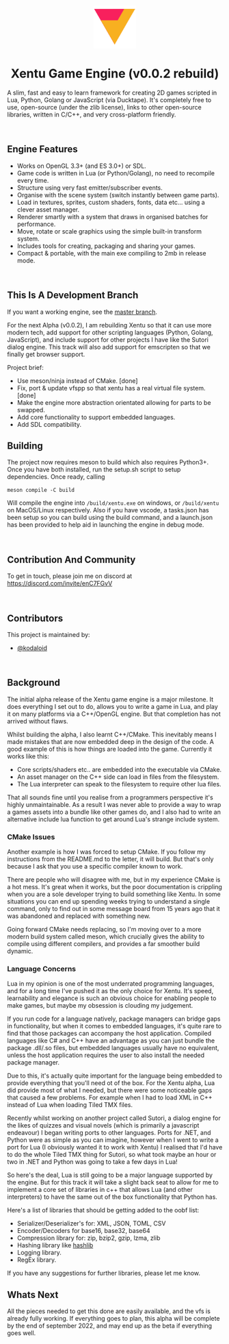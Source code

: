 <p align="center"><img width="100" src="assets/logo.png" alt="Xentu logo" /></p>
<h1 align="center">Xentu Game Engine (v0.0.2 rebuild)</h1>


A slim, fast and easy to learn framework for creating 2D games scripted in Lua,
Python, Golang or JavaScript (via Ducktape). It's completely free to use, open-source
(under the zlib license), links to other open-source libraries, written in C/C++,
and very cross-platform friendly.

<br />

## Engine Features

- Works on OpenGL 3.3+ (and ES 3.0+) or SDL.
- Game code is written in Lua (or Python/Golang), no need to recompile every time.
- Structure using very fast emitter/subscriber events.
- Organise with the scene system (switch instantly between game parts).
- Load in textures, sprites, custom shaders, fonts, data etc... using a clever asset manager.
- Renderer smartly with a system that draws in organised batches for performance.
- Move, rotate or scale graphics using the simple built-in transform system.
- Includes tools for creating, packaging and sharing your games.
- Compact & portable, with the main exe compiling to 2mb in release mode.

<br />

## This Is A Development Branch

If you want a working engine, see the [master branch](https://github.com/xentu/xentu-engine/tree/master).

For the next Alpha (v0.0.2), I am rebuilding Xentu so that it can use more modern
tech, add support for other scripting languages (Python, Golang, JavaScript), and
include support for other projects I have like the Sutori dialog engine. This track
will also add support for emscripten so that we finally get browser support.

Project brief:
- Use meson/ninja instead of CMake. [done]
- Fix, port & update vfspp so that xentu has a real virtual file system. [done]
- Make the engine more abstraction orientated allowing for parts to be swapped.
- Add core functionality to support embedded languages.
- Add SDL compatibility.

## Building

The project now requires meson to build which also requires Python3+. Once you have
both installed, run the setup.sh script to setup dependencies. Once ready, calling

```
meson compile -C build
```

Will compile the engine into `/build/xentu.exe` on windows, or `/build/xentu` on
MacOS/Linux respectively. Also if you have vscode, a tasks.json has been setup
so you can build using the build command, and a launch.json has been provided to
help aid in launching the engine in debug mode.

<br />

## Contribution And Community

To get in touch, please join me on discord at https://discord.com/invite/enC7FGvV

<br />

## Contributors

This project is maintained by: 

* [@kodaloid](https://github.com/kodaloid)

<br />

## Background

The initial alpha release of the Xentu game engine is a major milestone. It does
everything I set out to do, allows you to write a game in Lua, and play it on many
platforms via a C++/OpenGL engine. But that completion has not arrived without
flaws.

Whilst building the alpha, I also learnt C++/CMake. This inevitably means I made
mistakes that are now embedded deep in the design of the code. A good example of
this is how things are loaded into the game. Currently it works like this:

- Core scripts/shaders etc.. are embedded into the executable via CMake. 
- An asset manager on the C++ side can load in files from the filesystem.
- The Lua interpreter can speak to the filesystem to require other lua files.

That all sounds fine until you realise from a programmers perspective it's highly
unmaintainable. As a result I was never able to provide a way to wrap a games
assets into a bundle like other games do, and I also had to write an alternative
include lua function to get around Lua's strange include system.

### CMake Issues

Another example is how I was forced to setup CMake. If you follow my instructions
from the README.md to the letter, it will build. But that's only because I ask
that you use a specific compiler known to work.

There are people who will disagree with me, but in my experience CMake is a hot
mess. It's great when it works, but the poor documentation is crippling when you
are a sole developer trying to build something like Xentu. In some situations you
can end up spending weeks trying to understand a single command, only to find out
in some message board from 15 years ago that it was abandoned and replaced with
something new. 

Going forward CMake needs replacing, so I'm moving over to a more modern build
system called meson, which crucially gives the ability to compile using different
compilers, and provides a far smoother build dynamic.

### Language Concerns

Lua in my opinion is one of the most underrated programming languages, and for a
long time I've pushed it as the only choice for Xentu. It's speed, learnability 
and elegance is such an obvious choice for enabling people to make games, but
maybe my obsession is clouding my judgement.

If you run code for a language natively, package managers can bridge gaps in
functionality, but when it comes to embedded languages, it's quite rare to find
that those packages can accompany the host application. Compiled languages like
C# and C++ have an advantage as you can just bundle the package .dll/.so files,
but embedded languages usually have no equivalent, unless the host application
requires the user to also install the needed package manager.

Due to this, it's actually quite important for the language being embedded to
provide everything that you'll need ot of the box. For the Xentu alpha, Lua did
provide most of what I needed, but there were some noticeable gaps that caused
a few problems. For example when I had to load XML in C++ instead of Lua when 
loading Tiled TMX files.

Recently whilst working on another project called Sutori, a dialog engine for the
likes of quizzes and visual novels (which is primarily a javascript endeavour) I
began writing ports to other languages. Ports for .NET, and Python were as simple
as you can imagine, however when I went to write a port for Lua (I obviously wanted
it to work with Xentu) I realised that I'd have to do the whole Tiled TMX thing
for Sutori, so what took maybe an hour or two in .NET and Python was going to take
a few days in Lua!

So here's the deal, Lua is still going to be a major language supported by the
engine. But for this track it will take a slight back seat to allow for me to
implement a core set of libraries in c++ that allows Lua (and other interpreters)
to have the same out of the box functionality that Python has.

Here's a list of libraries that should be getting added to the oobf list:

- Serializer/Deserializer's for: XML, JSON, TOML, CSV
- Encoder/Decoders for base16, base32, base64
- Compression library for: zip, bzip2, gzip, lzma, zlib
- Hashing library like [hashlib](https://docs.python.org/3/library/hashlib.html)
- Logging library.
- RegEx library.

If you have any suggestions for further libraries, please let me know.

## Whats Next

All the pieces needed to get this done are easily available, and the vfs is already
fully working. If everything goes to plan, this alpha will be complete by the end
of september 2022, and may end up as the beta if everything goes well.